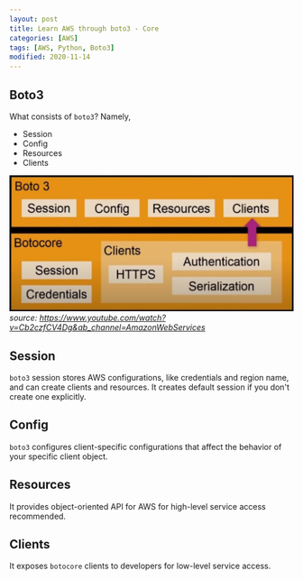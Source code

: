 ```yaml
---
layout: post
title: Learn AWS through boto3 - Core
categories: [AWS]
tags: [AWS, Python, Boto3]
modified: 2020-11-14
---
```



## Boto3

What consists of `boto3`? Namely,

- Session
- Config
- Resources 
- Clients

![boto3-and-botocore](images/2020-11-14-boto3-and-botocore.png)
*source: https://www.youtube.com/watch?v=Cb2czfCV4Dg&ab_channel=AmazonWebServices*


## Session

`boto3` session stores AWS configurations, like credentials and region name, and can create clients 
and resources. It creates default session if you don't create one explicitly.


## Config

`boto3` configures client-specific configurations that affect the behavior of your specific client object.

## Resources

It provides object-oriented API for AWS for high-level service access recommended.

## Clients

It exposes `botocore` clients to developers for low-level service access.